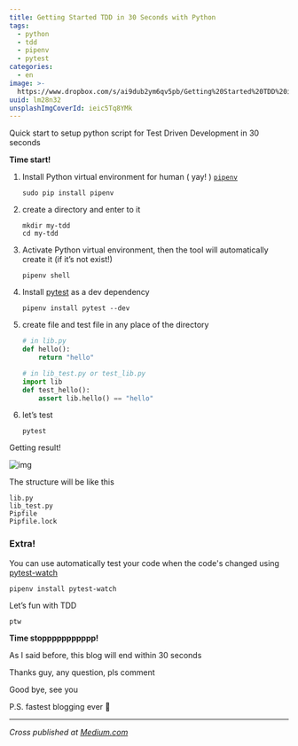```yaml
---
title: Getting Started TDD in 30 Seconds with Python
tags:
  - python
  - tdd
  - pipenv
  - pytest
categories:
  - en
image: >-
  https://www.dropbox.com/s/ai9dub2ym6qv5pb/Getting%20Started%20TDD%20in%2030%20Seconds%20with%20Python.jpg?raw=1
uuid: lm28n32
unsplashImgCoverId: ieic5Tq8YMk
---
```


Quick start to setup python script for Test Driven Development in 30 seconds

**Time start!**

1. Install Python virtual environment for human ( yay! ) [`pipenv`](https://pipenv.readthedocs.io)

    ```
    sudo pip install pipenv
    ```

2. create a directory and enter to it

    ```
    mkdir my-tdd
    cd my-tdd
    ```

3. Activate Python virtual environment, then the tool will automatically create it (if it’s not exist!)

    ```
    pipenv shell
    ```

4. Install [pytest](https://docs.pytest.org/) as a dev dependency

    ```
    pipenv install pytest --dev
    ```

5. create file and test file in any place of the directory

    ```python
    # in lib.py
    def hello():
        return "hello"

    # in lib_test.py or test_lib.py
    import lib
    def test_hello():
        assert lib.hello() == "hello"
    ```

6. let’s test

    ```
    pytest
    ```

Getting result!


![img](https://www.dropbox.com/s/bgwfkw2d70jp4xk/Getting%20Started%20TDD%20in%2030%20Seconds%20with%20Python-02.png?raw=1)

The structure will be like this

```
lib.py
lib_test.py
Pipfile
Pipfile.lock
```

### **Extra!**

You can use automatically test your code when the code's changed using [pytest-watch](https://github.com/joeyespo/pytest-watch)

```
pipenv install pytest-watch
```

Let’s fun with TDD

```
ptw
```

**Time stoppppppppppp!**

As I said before, this blog will end within 30 seconds

Thanks guy, any question, pls comment

Good bye, see you

P.S. fastest blogging ever 🙏

---

 *Cross published at [Medium.com](https://medium.com/@mildronize/getting-started-tdd-in-30-seconds-with-python-8113d6c94753)*
